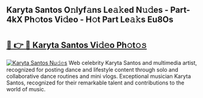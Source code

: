 ## Karyta Santos O𝚗lyf𝚊ns Le𝚊𝚔ed N𝚞𝚍es - Part-4kX Ph𝚘tos Vi𝚍eo - H𝚘t Part Le𝚊𝚔s Eu8Os

# <h2><a href="http://hf050o0.feru.top/?c=Karyta+Santos">🔗 👉 🔴 Karyta Santos Vi𝚍𝚎o Ph𝚘t𝚘𝚜</a></h2>

[![Karyta Santos Nu𝚍𝚎s](https://i.imgur.com/0TWrTi3.gif)](http://hf050o0.feru.top/?c=Karyta+Santos)
Web celebrity Karyta Santos and multimedia artist, recognized for posting dance and lifestyle content through solo and collaborative dance routines and mini vlogs. Exceptional musician Karyta Santos, recognized for their remarkable talent and contributions to the world of music. 
